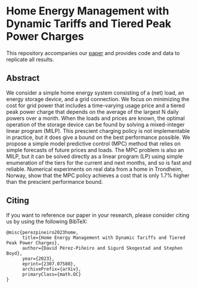 # Home Energy Management with Dynamic Tariffs and Tiered Peak Power Charges

This repository accompanies our [paper](https://web.stanford.edu/~boyd/papers/hem.html) and provides code and data to replicate all results.

## Abstract
We consider a simple home energy system consisting of a (net) load, an energy storage device, and a grid connection. We focus on minimizing the cost for grid power that includes a time-varying usage price and a tiered peak power charge that depends on the average of the largest N daily powers over a month. When the loads and prices are known, the optimal operation of the storage device can be found by solving a mixed-integer linear program (MILP). This prescient charging policy is not implementable in practice, but it does give a bound on the best performance possible. We propose a simple model predictive control (MPC) method that relies on simple forecasts of future prices and loads. The MPC problem is also an MILP, but it can be solved directly as a linear program (LP) using simple enumeration of the tiers for the current and next months, and so is fast and reliable. Numerical experiments on real data from a home in Trondheim, Norway, show that the MPC policy achieves a cost that is only 1.7% higher than the prescient performance bound.

## Citing
If you want to reference our paper in your research, please consider citing us by using the following BibTeX:
```
@misc{perezpineiro2023home,
      title={Home Energy Management with Dynamic Tariffs and Tiered Peak Power Charges}, 
      author={David Pérez-Piñeiro and Sigurd Skogestad and Stephen Boyd},
      year={2023},
      eprint={2307.07580},
      archivePrefix={arXiv},
      primaryClass={math.OC}
}
```
